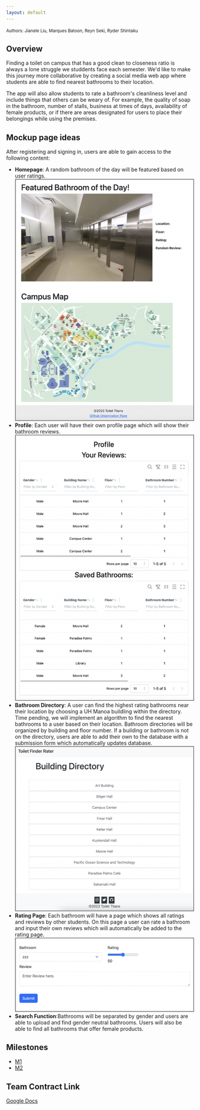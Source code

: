 ```yaml
---
layout: default
---
```


<small>
Authors:
Jianele Liu, Marques Batoon, Reyn Seki, Ryder Shintaku
</small>


## Overview 

Finding a toilet on campus that has a good clean to closeness ratio is always a lone struggle we studdents face each semester. We'd like to make this journey more collaborative by creating a social media web app where students are able to find nearest bathrooms to their location. 

The app will also allow students to rate a bathroom's cleanliness level and include things that others can be weary of. For example, the quality of soap in the bathroom, number of stalls, business at times of days, availability of female products, or if there are areas designated for users to place their belongings while using the premises.


## Mockup page ideas

After registering and signing in, users are able to gain access to the following content:
- **Homepage**: A random bathroom of the day will be featured based on user ratings.
  <img src="/assets/img/homepage_2.png" style="border: 2px solid  gray;">
- **Profile**: Each user will have their own profile page which will show their bathroom reviews.
  <img src="/assets/img/profile_2.png" style="border: 2px solid  gray;">
- **Bathroom Directory**: A user can find the highest rating bathrooms near their location by choosing a UH Manoa buildling within the directory. Time pending, we will implement an algorithm to find the nearest bathrooms to a user based on their location. Bathroom directories will be organized by building and floor number. If a building or bathroom is not on the directory, users are able to add their own to the database with a submission form which automatically updates database.
  <img src="/assets/img/directory.png" style="border: 2px solid  gray;">
- **Rating Page**: Each bathroom will have a page which shows all ratings and reviews by other students. On this page a user can rate a bathroom and input their own reviews which will automatically be added to the rating page.
  <img src="/assets/img/rating_2.png" style="border: 2px solid  gray;">
- **Search Function**:Bathrooms will be separated by gender and users are able to upload and find gender neutral bathrooms. Users will also be able to find all bathrooms that offer female products.

## Milestones
- [M1](https://github.com/orgs/toilet-titans/projects/1)
- [M2](https://github.com/orgs/toilet-titans/projects/2)

## Team Contract Link
[Google Docs](https://docs.google.com/document/d/14pBRniZ6KHrZOEJFxB_emzIQQTUT-btge485rYyElhs)


<!--
### Small image

![Octocat](https://github.githubassets.com/images/icons/emoji/octocat.png)

### Large image

![Branching](https://guides.github.com/activities/hello-world/branching.png)
-->
